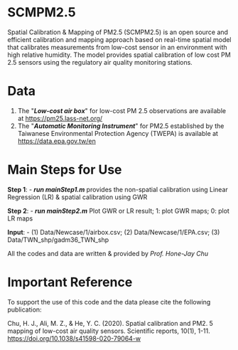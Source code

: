 # SCMPM2.5
Spatial Calibration & Mapping of PM2.5 (SCMPM2.5) is an open source and efficient calibration and mapping approach based on real-time spatial model that calibrates measurements from low-cost sensor in an environment with high relative humidity. The model provides spatial calibration of low cost PM 2.5 sensors using the regulatory air quality monitoring stations.


# Data
1. The "***Low-cost air box***" for low-cost PM 2.5 observations are available at https://pm25.lass-net.org/
2. The "***Automatic Monitoring Instrument***" for PM2.5 established by the Taiwanese Environmental Protection Agency (TWEPA) is available at https://data.epa.gov.tw/en

# Main Steps for Use
**Step 1**: - ***run mainStep1.m*** provides the non-spatial calibration using Linear Regression (LR) & spatial calibration using GWR 

**Step 2**: - ***run mainStep2.m*** Plot GWR or LR result; 1: plot GWR maps; 0: plot LR maps

**Input**: - (1) Data/Newcase/1/airbox.csv; (2) Data/Newcase/1/EPA.csv; (3) Data/TWN_shp/gadm36_TWN_shp  



All the codes and data are written & provided by *Prof. Hone-Jay Chu*



# Important Reference
To support the use of this code and the data please cite the following publication:

Chu, H. J., Ali, M. Z., & He, Y. C. (2020). Spatial calibration and PM2. 5 mapping of low-cost air quality sensors. Scientific reports, 10(1), 1-11. https://doi.org/10.1038/s41598-020-79064-w
